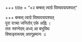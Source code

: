 +++
title = "०२ बम्बस् त्वाग्रे विश्ववयापश्यत्"

+++
बम्बस् त्वाग्रे विश्ववयापश्यत्  
पुरा रात्र्या जनितोर् एके अह्नि ।  
ततः स्वप्नेदम् अध्य् आ बभूविथ  
विष्वङ्वरूपम् अपगूहमानः ॥